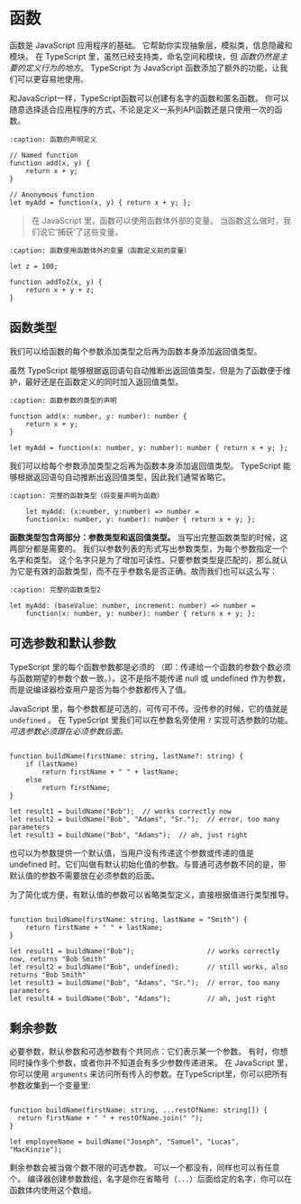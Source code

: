 # 函数

函数是 JavaScript 应用程序的基础。 它帮助你实现抽象层，模拟类，信息隐藏和模块。 在 TypeScript 里，虽然已经支持类，命名空间和模块，但 *函数仍然是主要的定义行为的地方*。 TypeScript 为 JavaScript 函数添加了额外的功能，让我们可以更容易地使用。

和JavaScript一样，TypeScript函数可以创建有名字的函数和匿名函数。 你可以随意选择适合应用程序的方式，不论是定义一系列API函数还是只使用一次的函数。


```{code-block} ts
:caption: 函数的声明定义

// Named function
function add(x, y) {
    return x + y;
}

// Anonymous function
let myAdd = function(x, y) { return x + y; };
```

> 在 JavaScript 里，函数可以使用函数体外部的变量。 当函数这么做时，我们说它‘捕获’了这些变量。

```{code-block} ts
:caption: 函数使用函数体外的变量（函数定义前的变量）

let z = 100;

function addToZ(x, y) {
    return x + y + z;
}
```


## 函数类型

我们可以给函数的每个参数添加类型之后再为函数本身添加返回值类型。 

虽然 TypeScript 能够根据返回语句自动推断出返回值类型，但是为了函数便于维护，最好还是在函数定义的同时加入返回值类型。

```{code-block} ts
:caption: 函数参数的类型的声明

function add(x: number, y: number): number {
    return x + y;
}

let myAdd = function(x: number, y: number): number { return x + y; };
```

我们可以给每个参数添加类型之后再为函数本身添加返回值类型。 TypeScript 能够根据返回语句自动推断出返回值类型，因此我们通常省略它。

```{code-block} ts
:caption: 完整的函数类型（将变量声明为函数）

    let myAdd: (x:number, y:number) => number =
    function(x: number, y: number): number { return x + y; };
```

**函数类型包含两部分：参数类型和返回值类型。** 当写出完整函数类型的时候，这两部分都是需要的。 我们以参数列表的形式写出参数类型，为每个参数指定一个名字和类型。 这个名字只是为了增加可读性。只要参数类型是匹配的，那么就认为它是有效的函数类型，而不在乎参数名是否正确。故而我们也可以这么写：

```{code-block} ts
:caption: 完整的函数类型2

let myAdd: (baseValue: number, increment: number) => number =
    function(x: number, y: number): number { return x + y; };
```

## 可选参数和默认参数

TypeScript 里的每个函数参数都是必须的 （即：传递给一个函数的参数个数必须与函数期望的参数个数一致。）。这不是指不能传递 null 或 undefined 作为参数，而是说编译器检查用户是否为每个参数都传入了值。

JavaScript 里，每个参数都是可选的，可传可不传。没传参的时候，它的值就是 `undefined` 。 在 TypeScript 里我们可以在参数名旁使用 `?` 实现可选参数的功能。*可选参数必须跟在必须参数后面。* 

```{code-block} ts

function buildName(firstName: string, lastName?: string) {
    if (lastName)
        return firstName + " " + lastName;
    else
        return firstName;
}

let result1 = buildName("Bob");  // works correctly now
let result2 = buildName("Bob", "Adams", "Sr.");  // error, too many parameters
let result3 = buildName("Bob", "Adams");  // ah, just right
```

也可以为参数提供一个默认值，当用户没有传递这个参数或传递的值是 undefined 时。它们叫做有默认初始化值的参数。与普通可选参数不同的是，带默认值的参数不需要放在必须参数的后面。 

为了简化或方便，有默认值的参数可以省略类型定义，直接根据值进行类型推导。

```{code-block} ts

function buildName(firstName: string, lastName = "Smith") {
    return firstName + " " + lastName;
}

let result1 = buildName("Bob");                  // works correctly now, returns "Bob Smith"
let result2 = buildName("Bob", undefined);       // still works, also returns "Bob Smith"
let result3 = buildName("Bob", "Adams", "Sr.");  // error, too many parameters
let result4 = buildName("Bob", "Adams");         // ah, just right
```


## 剩余参数

必要参数，默认参数和可选参数有个共同点：它们表示某一个参数。 有时，你想同时操作多个参数，或者你并不知道会有多少参数传递进来。 在 JavaScript 里，你可以使用 `arguments` 来访问所有传入的参数。在TypeScript里，你可以把所有参数收集到一个变量里:

```{code-block} ts

function buildName(firstName: string, ...restOfName: string[]) {
  return firstName + " " + restOfName.join(" ");
}

let employeeName = buildName("Joseph", "Samuel", "Lucas", "MacKinzie");
```


剩余参数会被当做个数不限的可选参数。 可以一个都没有，同样也可以有任意个。 编译器创建参数数组，名字是你在省略号（`...`）后面给定的名字，你可以在函数体内使用这个数组。


